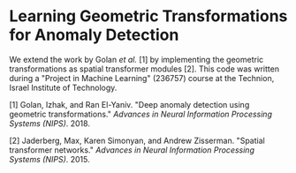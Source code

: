 # Learning Geometric Transformations for Anomaly Detection
We extend the work by Golan _et al._ [1] by implementing the geometric transformations as spatial transformer modules [2].
This code was written during a "Project in Machine Learning" (236757) course at the Technion, Israel Institute of Technology.

[1] Golan, Izhak, and Ran El-Yaniv. "Deep anomaly detection using geometric transformations." _Advances in Neural Information Processing Systems (NIPS)_. 2018.

[2] Jaderberg, Max, Karen Simonyan, and Andrew Zisserman. "Spatial transformer networks." _Advances in Neural Information Processing Systems (NIPS)_. 2015.
